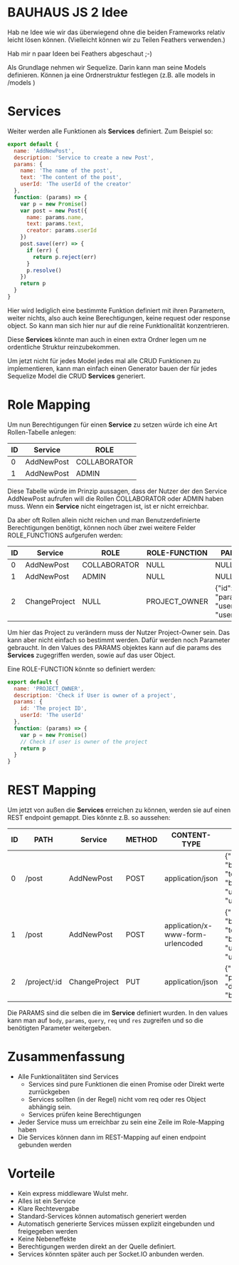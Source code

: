 # BAUHAUS JS 2 Idee
Hab ne Idee wie wir das überwiegend ohne die beiden Frameworks relativ leicht lösen können. (Vielleicht können wir zu Teilen Feathers verwenden.)

Hab mir n paar Ideen bei Feathers abgeschaut ;-)

Als Grundlage nehmen wir Sequelize. Darin kann man seine Models definieren. Können ja eine Ordnerstruktur festlegen (z.B. alle models in  /models )

# Services
Weiter werden alle Funktionen als **Services** definiert. Zum Beispiel so:

```js
export default {
  name: 'AddNewPost',
  description: 'Service to create a new Post',
  params: {
    name: 'The name of the post',
    text: 'The content of the post',
    userId: 'The userId of the creator'
  },
  function: (params) => {
    var p = new Promise()
    var post = new Post({
      name: params.name,
      text: params.text,
      creator: params.userId
    })
    post.save((err) => {
      if (err) {
        return p.reject(err)
      }
      p.resolve()
    })
    return p
  }
}
```

Hier wird lediglich eine bestimmte Funktion definiert mit ihren Parametern, weiter nichts, also auch keine Berechtigungen, keine request oder response object. So kann man sich hier nur auf die reine Funktionalität konzentrieren.

Diese **Services** könnte man auch in einen extra Ordner legen um ne ordentliche Struktur reinzubekommen.

Um jetzt nicht für jedes Model jedes mal alle CRUD Funktionen zu implementieren, kann man einfach einen Generator bauen der für jedes Sequelize Model die CRUD **Services** generiert.

# Role Mapping
Um nun Berechtigungen für einen **Service** zu setzen würde ich eine Art Rollen-Tabelle anlegen:

|ID | Service    | ROLE|
|-- | ---------- | ------------|
|0  | AddNewPost | COLLABORATOR|
|1  | AddNewPost | ADMIN|

Diese Tabelle würde im Prinzip aussagen, dass der Nutzer der den Service AddNewPost aufrufen will die Rollen COLLABORATOR oder ADMIN haben muss. Wenn ein **Service** nicht eingetragen ist, ist er nicht erreichbar.

Da aber oft Rollen allein nicht reichen und man Benutzerdefinierte Berechtigungen benötigt, können noch über zwei weitere Felder ROLE_FUNCTIONS aufgerufen werden:

|ID | Service       | ROLE         | ROLE-FUNCTION | PARAMS |
|-- | ------------- | ------------ | ------------- | ---------------------------------------- |
|0  | AddNewPost    | COLLABORATOR | NULL          | NULL|
|1  | AddNewPost    | ADMIN        | NULL          | NULL|
|2  | ChangeProject | NULL         | PROJECT_OWNER | {"id": "params.id", "userId": "user.id"}|

Um hier das Project zu verändern muss der Nutzer Project-Owner sein. Das kann aber nicht einfach so bestimmt werden. Dafür werden noch Parameter gebraucht. In den Values des PARAMS objektes kann auf die params des **Services** zugegriffen werden, sowie auf das user Object.

Eine ROLE-FUNCTION könnte so definiert werden:

```js
export default {
  name: 'PROJECT_OWNER',
  description: 'Check if User is owner of a project',
  params: {
    id: 'The project ID',
    userId: 'The userId'
  },
  function: (params) => {
    var p = new Promise()
    // Check if user is owner of the project
    return p
  }
}
```

# REST Mapping

Um jetzt von außen die **Services** erreichen zu können, werden sie auf einen REST endpoint gemappt. Dies könnte z.B. so aussehen:

|ID | PATH         | Service       | METHOD | CONTENT-TYPE                      | PARAMS|
|-- | ------------ | ------------- | ------ | --------------------------------- | ---------------------------------------------------------------|
|0  | /post        | AddNewPost    | POST   | application/json                  | {"name": "body.name", "text": "body.text", "userId": "user.id"}|
|1  | /post        | AddNewPost    | POST   | application/x-www-form-urlencoded | {"name": "body.name", "text": "body.text", "userId": "user.id"}|
|2  | /project/:id | ChangeProject | PUT    | application/json                  | {"id": "params.id", "data": "body"}|

Die PARAMS sind die selben die im **Service** definiert wurden. In den values kann man auf `body`, `params`, `query`, `req` und `res` zugreifen und so die benötigten Parameter weitergeben.

# Zusammenfassung

- Alle Funktionalitäten sind Services
   - Services sind pure Funktionen die einen Promise oder Direkt werte zurrückgeben
   - Services sollten (in der Regel) nicht vom req oder res Object abhängig sein.
   - Services prüfen keine Berechtigungen
- Jeder Service muss um erreichbar zu sein eine Zeile im Role-Mapping haben
- Die Services können dann im REST-Mapping auf einen endpoint gebunden werden

# Vorteile

- Kein express middleware Wulst mehr.
- Alles ist ein Service
- Klare Rechtevergabe
- Standard-Services können automatisch generiert werden  
- Automatisch generierte Services müssen explizit eingebunden und freigegeben werden
- Keine Nebeneffekte
- Berechtigungen werden direkt an der Quelle definiert.
- Services könnten später auch per Socket.IO anbunden werden.
